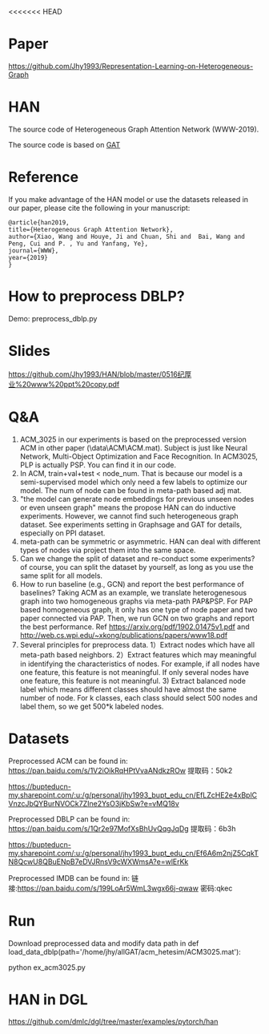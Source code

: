<<<<<<< HEAD
# Paper
https://github.com/Jhy1993/Representation-Learning-on-Heterogeneous-Graph
# HAN

The source code of Heterogeneous Graph Attention Network (WWW-2019).

The source code is based on [GAT](https://github.com/PetarV-/GAT)

# Reference

If you make advantage of the HAN model or use the datasets released in our paper, please cite the following in your manuscript:

```
@article{han2019,
title={Heterogeneous Graph Attention Network},
author={Xiao, Wang and Houye, Ji and Chuan, Shi and  Bai, Wang and Peng, Cui and P. , Yu and Yanfang, Ye},
journal={WWW},
year={2019}
}
```

# How to preprocess DBLP?

Demo: preprocess_dblp.py

# Slides

https://github.com/Jhy1993/HAN/blob/master/0516纪厚业%20www%20ppt%20copy.pdf

# Q&A

1. ACM_3025 in our experiments is based on the preprocessed version ACM in other paper (\data\ACM\ACM.mat). Subject is just like Neural Network, Multi-Object Optimization and Face Recognition. In ACM3025, PLP is actually PSP. You can find it in our code.
2. In ACM, train+val+test < node_num. That is because our model is a semi-supervised model which only need a few labels to optimize our model. The num of node can be found in meta-path based adj mat.
3.  "the model can generate node
embeddings for previous unseen nodes or even unseen graph" means the propose HAN can do inductive experiments. However, we cannot find such heterogeneous graph dataset. See experiments setting in Graphsage and GAT for details, especially on PPI dataset.
4. meta-path can be symmetric or asymmetric. HAN can deal with different types of nodes via project them into the same space.
5. Can we change the split of dataset and re-conduct some experiments? of course, you can split the dataset by yourself, as long as you use the same split for all models.
6. How to run baseline (e.g., GCN) and report the best performance of baselines? Taking ACM as an example, we translate heterogenesous graph into two homogeneous graphs via meta-path PAP&PSP. For PAP based homogeneous graph, it only has one type of node paper and two paper connected via PAP. Then, we run GCN on two graphs and report the best performance. Ref https://arxiv.org/pdf/1902.01475v1.pdf and http://web.cs.wpi.edu/~xkong/publications/papers/www18.pdf
7. Several principles for preprocess data. 1）Extract nodes which have all meta-path based neighbors. 2）Extract features which may meaningful in identifying the characteristics of nodes. For example, if all nodes have one feature, this feature is not meaningful. If only several nodes have one feature, this feature is not meaningful. 3) Extract balanced node label which means different classes should have almost the same number of node. For k classes, each class should select 500 nodes and label them, so we get 500\*k labeled nodes.

# Datasets

Preprocessed ACM can be found in:
https://pan.baidu.com/s/1V2iOikRqHPtVvaANdkzROw
提取码：50k2

https://bupteducn-my.sharepoint.com/:u:/g/personal/jhy1993_bupt_edu_cn/EfLZcHE2e4xBplCVnzcJbQYBurNVOCk7ZIne2YsO3jKbSw?e=vMQ18v

Preprocessed DBLP can be found in:
https://pan.baidu.com/s/1Qr2e97MofXsBhUvQqgJqDg
提取码：6b3h

https://bupteducn-my.sharepoint.com/:u:/g/personal/jhy1993_bupt_edu_cn/Ef6A6m2njZ5CqkTN8QcwU8QBuENpB7eDVJRnsV9cWXWmsA?e=wlErKk

Preprocessed IMDB can be found in:
链接:https://pan.baidu.com/s/199LoAr5WmL3wgx66j-qwaw  密码:qkec


# Run
Download preprocessed data and modify data path in def load_data_dblp(path='/home/jhy/allGAT/acm_hetesim/ACM3025.mat'):

python ex_acm3025.py

# HAN in DGL
https://github.com/dmlc/dgl/tree/master/examples/pytorch/han
